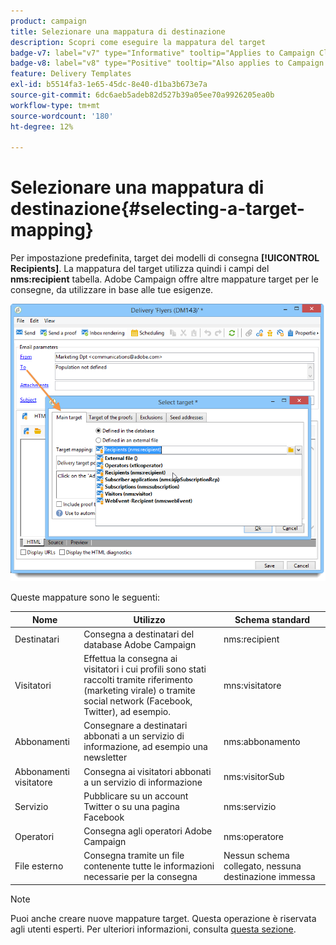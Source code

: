 ```yaml
---
product: campaign
title: Selezionare una mappatura di destinazione
description: Scopri come eseguire la mappatura del target
badge-v7: label="v7" type="Informative" tooltip="Applies to Campaign Classic v7"
badge-v8: label="v8" type="Positive" tooltip="Also applies to Campaign v8"
feature: Delivery Templates
exl-id: b5514fa3-1e65-45dc-8e40-d1ba3b673e7a
source-git-commit: 6dc6aeb5adeb82d527b39a05ee70a9926205ea0b
workflow-type: tm+mt
source-wordcount: '180'
ht-degree: 12%

---
```


# Selezionare una mappatura di destinazione{#selecting-a-target-mapping}



Per impostazione predefinita, target dei modelli di consegna **[!UICONTROL Recipients]**. La mappatura del target utilizza quindi i campi del **nms:recipient** tabella. Adobe Campaign offre altre mappature target per le consegne, da utilizzare in base alle tue esigenze.

![](assets/delivery_select_mapping.png)

Queste mappature sono le seguenti:

| Nome | Utilizzo | Schema standard |
|---|---|---|
| Destinatari | Consegna a destinatari del database Adobe Campaign | nms:recipient |
| Visitatori | Effettua la consegna ai visitatori i cui profili sono stati raccolti tramite riferimento (marketing virale) o tramite social network (Facebook, Twitter), ad esempio. | mns:visitatore |
| Abbonamenti | Consegnare a destinatari abbonati a un servizio di informazione, ad esempio una newsletter | nms:abbonamento |
| Abbonamenti visitatore | Consegna ai visitatori abbonati a un servizio di informazione | nms:visitorSub |
| Servizio | Pubblicare su un account Twitter o su una pagina Facebook | nms:servizio |
| Operatori | Consegna agli operatori Adobe Campaign | nms:operatore |
| File esterno | Consegna tramite un file contenente tutte le informazioni necessarie per la consegna | Nessun schema collegato, nessuna destinazione immessa |

>[!NOTE]
>
>Puoi anche creare nuove mappature target. Questa operazione è riservata agli utenti esperti. Per ulteriori informazioni, consulta [questa sezione](../../configuration/using/target-mapping.md).

